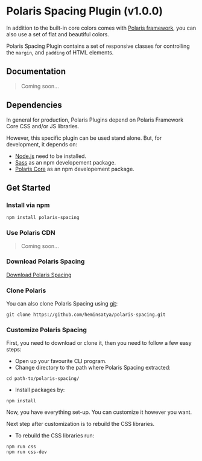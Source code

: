 # Polaris Spacing Plugin (v1.0.0)

In addition to the built-in core colors comes with [Polaris framework](https://github.com/heminsatya/polaris-core), you can also use a set of flat and beautiful colors.

Polaris Spacing Plugin contains a set of responsive classes for controlling the `margin`, and `padding` of HTML elements.


## Documentation

> Coming soon...


## Dependencies

In general for production, Polaris Plugins depend on Polaris Framework Core CSS and/or JS libraries.

However, this specific plugin can be used stand alone. But, for development, it depends on:

* [Node.js](https://nodejs.org/en/) need to be installed.
* [Sass](https://www.npmjs.com/package/sass) as an npm developement package.
* [Polaris Core](https://www.npmjs.com/package/polaris-core) as an npm developement package.


## Get Started

### Install via npm

```
npm install polaris-spacing
```


### Use Polaris CDN

> Coming soon...


### Download Polaris Spacing

[Download Polaris Spacing](https://github.com/heminsatya/polaris-spacing/releases)


### Clone Polaris

You can also clone Polaris Spacing using [git](https://git-scm.com/):

```
git clone https://github.com/heminsatya/polaris-spacing.git
```


### Customize Polaris Spacing

First, you need to download or clone it, then you need to follow a few easy steps:

* Open up your favourite CLI program.
* Change directory to the path where Polaris Spacing extracted:
```
cd path-to/polaris-spacing/
```
* Install packages by:
```
npm install
```
Now, you have everything set-up. You can customize it however you want.

Next step after customization is to rebuild the CSS libraries.

* To rebuild the CSS libraries run:

```
npm run css
npm run css-dev
```
